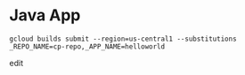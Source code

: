 # Java App

```
gcloud builds submit --region=us-central1 --substitutions _REPO_NAME=cp-repo,_APP_NAME=helloworld
```

edit
